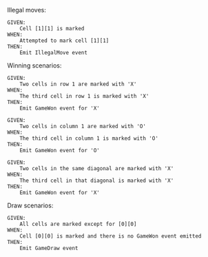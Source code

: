 Illegal moves:

	GIVEN:
		Cell [1][1] is marked
	WHEN:
		Attempted to mark cell [1][1]
	THEN:
		Emit IllegalMove event

Winning scenarios:

	GIVEN:
		Two cells in row 1 are marked with 'X'
	WHEN:
		The third cell in row 1 is marked with 'X'
	THEN:
		Emit GameWon event for 'X'

	GIVEN:
		Two cells in column 1 are marked with 'O'
	WHEN:
		The third cell in column 1 is marked with 'O'
	THEN:
		Emit GameWon event for 'O'

	GIVEN:
		Two cells in the same diagonal are marked with 'X'
	WHEN:
		The third cell in that diagonal is marked with 'X'
	THEN:	
		Emit GameWon event for 'X'

Draw scenarios:

	GIVEN:
		All cells are marked except for [0][0]
	WHEN:
		Cell [0][0] is marked and there is no GameWon event emitted
	THEN:
		Emit GameDraw event
